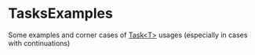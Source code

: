 # TasksExamples
Some examples and corner cases of [Task&lt;T&gt;](https://msdn.microsoft.com/en-us/library/dd321424.aspx) usages (especially in cases with continuations)

